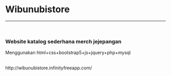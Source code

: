 <h1>Wibunubistore</h1>
<hr>
<br>
<h3>Website katalog sederhana merch jejepangan</h3>
<p>Menggunakan html+css+bootstrap5+js+jquery+php+mysql</p>
<br>
http://wibunubistore.infinityfreeapp.com/
